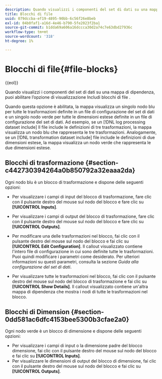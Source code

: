 ```yaml
---
description: Quando visualizzi i componenti del set di dati su una mappa di dipendenza, puoi abilitare l’opzione di visualizzazione Includi blocchi di file .
title: Blocchi di file
uuid: 079dccba-ef19-4895-90bb-6c56f26e8beb
exl-id: 04b0faf1-a16d-4e46-b790-5fe2023f2ba1
source-git-commit: b1dda69a606a16dccca30d2a74c7e63dbd27936c
workflow-type: tm+mt
source-wordcount: '318'
ht-degree: 1%

---
```


# Blocchi di file{#file-blocks}

{{eol}}

Quando visualizzi i componenti del set di dati su una mappa di dipendenza, puoi abilitare l’opzione di visualizzazione Includi blocchi di file .

Quando questa opzione è abilitata, la mappa visualizza un singolo nodo blu per tutte le trasformazioni definite in un file di configurazione del set di dati e un singolo nodo verde per tutte le dimensioni estese definite in un file di configurazione del set di dati. Ad esempio, se un [!DNL log processing dataset include] Il file include le definizioni di tre trasformazioni, la mappa visualizza un nodo blu che rappresenta le tre trasformazioni. Analogamente, se un [!DNL transformation dataset include] file include le definizioni di due dimensioni estese, la mappa visualizza un nodo verde che rappresenta le due dimensioni estese.

## Blocchi di trasformazione {#section-c442730394264a0b850792a32eaaa2da}

Ogni nodo blu è un blocco di trasformazione e dispone delle seguenti opzioni:

* Per visualizzare i campi di input del blocco di trasformazione, fare clic con il pulsante destro del mouse sul nodo del blocco e fare clic su **[!UICONTROL Inputs]**.
* Per visualizzare i campi di output del blocco di trasformazione, fare clic con il pulsante destro del mouse sul nodo del blocco e fare clic su **[!UICONTROL Outputs]**.
* Per modificare una delle trasformazioni nel blocco, fai clic con il pulsante destro del mouse sul nodo del blocco e fai clic su **[!UICONTROL Edit Configuration]**. Il callout visualizzato contiene l&#39;intero file di configurazione in cui sono definite tutte le trasformazioni. Puoi quindi modificare i parametri come desiderato. Per ulteriori informazioni su questi parametri, consulta la sezione *Guida alla configurazione del set di dati*.

* Per visualizzare tutte le trasformazioni nel blocco, fai clic con il pulsante destro del mouse sul nodo del blocco di trasformazione e fai clic su **[!UICONTROL Show Details]**. Il callout visualizzato contiene un&#39;altra mappa di dipendenza che mostra i nodi di tutte le trasformazioni nel blocco.

## Blocchi di Dimension {#section-0dd581ac6dfc4153bee5300b3cfae2a0}

Ogni nodo verde è un blocco di dimensione e dispone delle seguenti opzioni:

* Per visualizzare i campi di input o la dimensione padre del blocco dimensione, fai clic con il pulsante destro del mouse sul nodo del blocco e fai clic su **[!UICONTROL Inputs]**.
* Per visualizzare le dimensioni di output del blocco di dimensione, fai clic con il pulsante destro del mouse sul nodo del blocco e fai clic su **[!UICONTROL Outputs]**.
